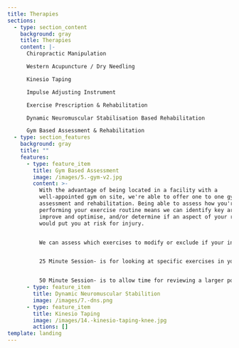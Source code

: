 ```yaml
---
title: Therapies
sections:
  - type: section_content
    background: gray
    title: Therapies
    content: |-
      Chiropractic Manipulation

      Western Acupuncture / Dry Needling

      Kinesio Taping

      Impulse Adjusting Instrument

      Exercise Prescription & Rehabilitation

      Dynamic Neuromuscular Stabilisation Based Rehabilitation

      Gym Based Assessment & Rehabilitation
  - type: section_features
    background: gray
    title: ""
    features:
      - type: feature_item
        title: Gym Based Assessment
        image: /images/5.-gym-v2.jpg
        content: >-
          With the advantage of being located in a facility with a
          well-appointed gym on site, we're able to offer one to one gym-based
          assessment and rehabilitation. Being able to assess how you're
          performing your exercise routine means we can identify key areas to
          improve and optimise, and/or determine if an aspect of your routine
          would put you at risk for injury. 


          We can assess which exercises to modify or exclude if your in an injury phase, and if you would benefit from additional gym-based exercises to accelerate recovery or reduce the chance of injury recurrence. 


          25 Minute Session- is for looking at specific exercises in your routine and/or adding in a specific gym based rehabilitation exercise(s). 


          50 Minute Session- is to allow time for reviewing a larger portion of your exercise routine and for covering gym based rehabilitation or performance exercises as needed.
      - type: feature_item
        title: Dynamic Neuromuscular Stabilition
        image: /images/7.-dns.png
      - type: feature_item
        title: Kinesio Taping
        image: /images/14.-kinesio-taping-knee.jpg
        actions: []
template: landing
---
```

